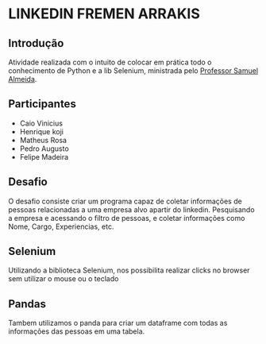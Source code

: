 # LINKEDIN FREMEN ARRAKIS

## Introdução
Atividade realizada com o intuito de colocar em prática todo o conhecimento de Python e a lib Selenium, ministrada pelo [Professor Samuel Almeida](https://www.linkedin.com/in/sasamuel/).

## Participantes
- Caio Vinicius
- Henrique koji
- Matheus Rosa
- Pedro Augusto
- Felipe Madeira

## Desafio
O desafio consiste criar um programa capaz de coletar informações de pessoas relacionadas a uma empresa alvo apartir do linkedin. Pesquisando a empresa e acessando o filtro de pessoas, e coletar informações como Nome, Cargo, Experiencias, etc.

## Selenium
Utilizando a biblioteca Selenium, nos possibilita realizar clicks no browser sem utilizar o mouse ou o teclado

## Pandas
Tambem utilizamos o panda para criar um dataframe com todas as informações das pessoas em uma tabela.

